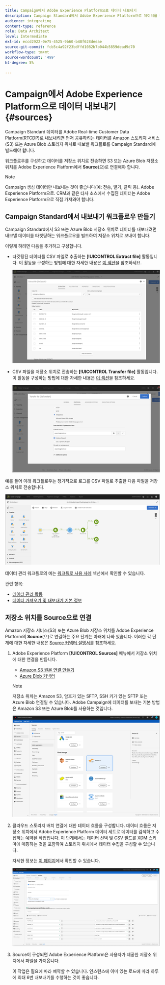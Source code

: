 ```yaml
---
title: Campaign에서 Adobe Experience Platform으로 데이터 내보내기
description: Campaign Standard에서 Adobe Experience Platform으로 데이터를 내보내는 방법을 알아봅니다.
audience: integrating
content-type: reference
role: Data Architect
level: Intermediate
exl-id: eccd2922-0e75-4525-9b60-b48f628deeae
source-git-commit: fcb5c4a92f23bdffd1082b7b044b5859dead9d70
workflow-type: tm+mt
source-wordcount: '499'
ht-degree: 5%

---
```


# Campaign에서 Adobe Experience Platform으로 데이터 내보내기 {#sources}

Campaign Standard 데이터를 Adobe Real-time Customer Data Platform(RTCDP)로 내보내려면 먼저 공유하려는 데이터를 Amazon 스토리지 서비스(S3) 또는 Azure Blob 스토리지 위치로 내보낼 워크플로를 Campaign Standard에 빌드해야 합니다.

워크플로우를 구성하고 데이터를 저장소 위치로 전송하면 S3 또는 Azure Blob 저장소 위치를 Adobe Experience Platform에서 **Source**(으)로 연결해야 합니다.

>[!NOTE]
>
>Campaign 생성 데이터만 내보내는 것이 좋습니다(예: 전송, 열기, 클릭 등). Adobe Experience Platform으로. CRM과 같은 타사 소스에서 수집된 데이터는 Adobe Experience Platform으로 직접 가져와야 합니다.

## Campaign Standard에서 내보내기 워크플로우 만들기

Campaign Standard에서 S3 또는 Azure Blob 저장소 위치로 데이터를 내보내려면 내보낼 데이터를 타겟팅하는 워크플로우를 빌드하여 저장소 위치로 보내야 합니다.

이렇게 하려면 다음을 추가하고 구성합니다.

* 타깃팅된 데이터를 CSV 파일로 추출하는 **[!UICONTROL Extract file]** 활동입니다. 이 활동을 구성하는 방법에 대한 자세한 내용은 [이 섹션](../../automating/using/extract-file.md)을 참조하세요.

  ![](assets/rtcdp-extract-file.png)

* CSV 파일을 저장소 위치로 전송하는 **[!UICONTROL Transfer file]** 활동입니다. 이 활동을 구성하는 방법에 대한 자세한 내용은 [이 섹션](../../automating/using/transfer-file.md)을 참조하세요.

  ![](assets/rtcdp-transfer-file.png)

예를 들어 아래 워크플로우는 정기적으로 로그를 CSV 파일로 추출한 다음 파일을 저장소 위치로 전송합니다.

![](assets/aep-export.png)

데이터 관리 워크플로의 예는 [워크플로 사용 사례](../../automating/using/about-workflow-use-cases.md#management) 섹션에서 확인할 수 있습니다.

관련 항목:

* [데이터 관리 활동](../../automating/using/about-data-management-activities.md)
* [데이터 가져오기 및 내보내기 기본 정보](../../automating/using/about-data-import-and-export.md)


## 저장소 위치를 Source으로 연결

Amazon 저장소 서비스(S3) 또는 Azure Blob 저장소 위치를 Adobe Experience Platform의 **Source**(으)로 연결하는 주요 단계는 아래에 나와 있습니다. 이러한 각 단계에 대한 자세한 내용은 [Source 커넥터 설명서](https://experienceleague.adobe.com/docs/experience-platform/sources/home.html?lang=ko)를 참조하세요.

1. Adobe Experience Platform **[!UICONTROL Sources]** 메뉴에서 저장소 위치에 대한 연결을 만듭니다.

   * [Amazon S3 원본 연결 만들기](https://experienceleague.adobe.com/docs/experience-platform/sources/ui-tutorials/create/cloud-storage/s3.html?lang=ko)
   * [Azure Blob 커넥터](https://experienceleague.adobe.com/docs/experience-platform/sources/connectors/cloud-storage/blob.html?lang=ko)

   >[!NOTE]
   >
   >저장소 위치는 Amazon S3, 암호가 있는 SFTP, SSH 키가 있는 SFTP 또는 Azure Blob 연결일 수 있습니다. Adobe Campaign에 데이터를 보내는 기본 방법은 Amazon S3 또는 Azure Blob를 사용하는 것입니다.

   ![](assets/rtcdp-connector.png)

1. 클라우드 스토리지 배치 연결에 대한 데이터 흐름을 구성합니다. 데이터 흐름은 저장소 위치에서 Adobe Experience Platform 데이터 세트로 데이터를 검색하고 수집하는 예약된 작업입니다. 이 단계에서는 데이터 선택 및 CSV 필드를 XDM 스키마에 매핑하는 것을 포함하여 스토리지 위치에서 데이터 수집을 구성할 수 있습니다.

   자세한 정보는 [이 페이지](https://experienceleague.adobe.com/docs/experience-platform/sources/ui-tutorials/dataflow/cloud-storage.html?lang=ko)에서 확인할 수 있습니다.

   ![](assets/rtcdp-map-xdm.png)

1. Source이 구성되면 Adobe Experience Platform은 사용자가 제공한 저장소 위치에서 파일을 가져옵니다.

   이 작업은 필요에 따라 예약할 수 있습니다. 인스턴스에 이미 있는 로드에 따라 하루에 최대 6번 내보내기를 수행하는 것이 좋습니다.
